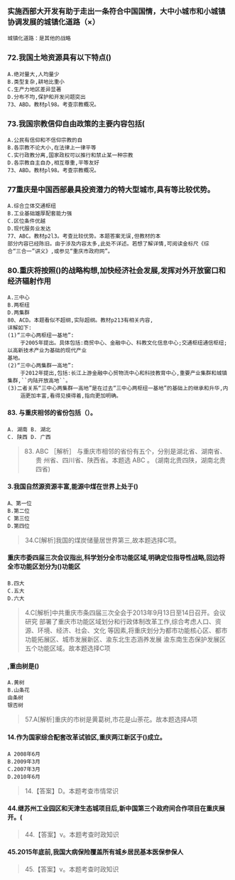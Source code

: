 ### 实施西部大开发有助于走出一条符合中国国情，大中小城市和小城镇协调发展的城镇化道路（×）
    城镇化道路：是其他的战略
   
### 72.我国土地资源具有以下特点()
    A.绝对量大,人均量少
    B.类型复杂,耕地比重小
    C.生产力地区差异显著
    D.分布不均,保护和开发问题突出
    73、ABD。教材pl98。考查宗教概况。
    
### 73.我国宗教信仰自由政策的主要内容包括(
    A.公民有信仰和不信仰宗教的自
    B.各宗教不论大小,在法律上一律平等
    C.实行政教分离,国家政权可以推行和禁止某一种宗教
    D.各宗教自主自办,相互尊重,平等友好
    73、ABD。教材pl98。考查宗教概况。

### 77重庆是中国西部最具投资潜力的特大型城市,具有等比较优势。
    A.综合立体交通枢纽
    B.工业基础雄厚配套能力强
    C.区位条件优越
    D.现代服务业发达
    77、ABC。教材p2l3。考查比较优势。本题答案无误,但教材的本
    部分内容已经陈旧。由于涉及内容太多,此处不详述。若想了解详情,可阅读金标尺《综
    合“三合一”讲义》,或参见“重庆市政府网”。

    
### 80.重庆将按照()的战略构想,加快经济社会发展,发挥对外开放窗口和经济辐射作用
    A.三中心
    B.两枢纽
    D.两集群
    80、ACD。本题看似不超纲,实际超纲。教材p213有相关内容,
    详解如下:
    (1)“三中心两枢纽一基地”:
        于2005年提出。具体包括:商贸中心、金融中心、科教文化信息中心;交通枢纽通信枢纽;以高新技术产业为基础的现代产业
    基地。
    (2)“三中心两集群一高地”:
        于2012年提出,包括:长江上游金融中心贸物流中心和科技教育中心,重要产业集群和城镇集群,``内陆开放高地``。
    (3)二者关系“三中心两集群一高地”是在过去“三中心两枢纽一基地”的基础上的继承和升华,内
        涵更加丰富,看得见摸得着,指向更加明确。

#### 83. 与重庆相邻的省份包括（）。
    A. 湖南 B. 湖北
    C. 陕西 D. 广西
>   83. ABC ［解析］ 与重庆市相邻的省份有五个，分别是湖北省、湖南省、贵
    州省、四川省、陕西省。本题选 ABC 。
    (湖南北贵四陕，湖南北贵四省)    

#### 3.我国自然源资源丰富,能源中煤在世界上处于()
    A、第一位
    B.第二位
    C 第三位
    D.第四位
>   34.C[解析]我国的煤炭储量居世界第三,故本题选择C项。

#### 重庆市委四届三次会议指出,科学划分全市功能区域,明确定位指导性战略,回边将全市功能区划分为()功能区
    B.四大
    C.五大
    D.六大
>   4.C[解析]中共重庆市条四届三次全会于2013年9月13日至14日召开。会议研究
    部署了重庆市功能区域划分和行政体制改革工作,综合考虑人口、资源、环境、经济、社会、文化
    等因素,将重庆划分为都市功能核心区、都市功能拓展区、城市发展新区、渝东北生态涵养发展
    渝东南生态保护发展区五个功能区域。故本题选择C项

#### ,重由树是()
    A.黄树
    B.山条花
    由条树
    银否树

>   57.A[解析]重庆的市树是黄葛树,市花是山荼花。故本题选择A项


#### 14.作为国家综合配套改革试验区,重庆两江新区于()成立。
    A 2008年6月
    B.2009年3月
    C.2007年3月
    D.2010年6月
>   14.【答案】D。本题考查市情常识

#### 44.继苏州工业园区和天津生态城项目后,新中国第三个政府间合作项目在重庆展开。(
>   44.【答案】v。本题考查时政知识

#### 45.2015年底前,我国大病保险覆盖所有城乡居民基本医保参保人
>   45.【答案】v。本题考查时政知识











    